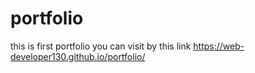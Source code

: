 # portfolio
this is first portfolio
you can visit by this link
https://web-developer130.github.io/portfolio/
